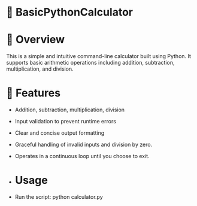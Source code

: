 #  🧮 BasicPythonCalculator

#  📌 Overview
This is a simple and intuitive command-line calculator built using Python. It supports basic arithmetic operations including addition, subtraction, multiplication, and division. 

# 🚀 Features
- Addition, subtraction, multiplication, division
- Input validation to prevent runtime errors
- Clear and concise output formatting
- Graceful handling of invalid inputs and division by zero.
- Operates in a continuous loop until you choose to exit.

- # Usage
- Run the script: python calculator.py
